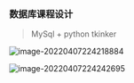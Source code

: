 ### 数据库课程设计

> MySql + python tkinker

![image-20220407224218884](https://pic.dogimg.com/2022/04/17/625bd9d27a17c.png)



![image-20220407224242695](https://pic.dogimg.com/2022/04/17/625bda0b15108.png)